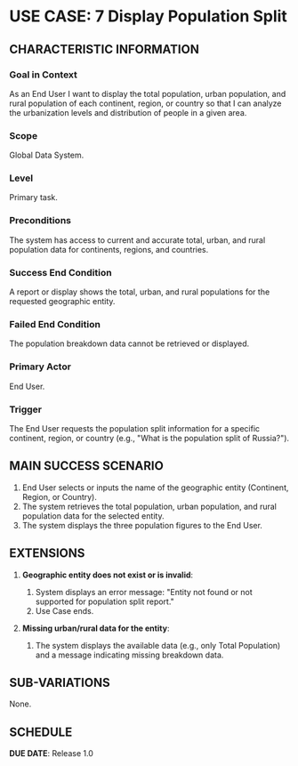 # USE CASE: 7 Display Population Split

## CHARACTERISTIC INFORMATION

### Goal in Context

As an End User I want to display the total population, urban population, and rural population of each continent, region, or country so that I can analyze the urbanization levels and distribution of people in a given area.

### Scope

Global Data System.

### Level

Primary task.

### Preconditions

The system has access to current and accurate total, urban, and rural population data for continents, regions, and countries.

### Success End Condition

A report or display shows the total, urban, and rural populations for the requested geographic entity.

### Failed End Condition

The population breakdown data cannot be retrieved or displayed.

### Primary Actor

End User.

### Trigger

The End User requests the population split information for a specific continent, region, or country (e.g., "What is the population split of Russia?").

## MAIN SUCCESS SCENARIO

1. End User selects or inputs the name of the geographic entity (Continent, Region, or Country).
2. The system retrieves the total population, urban population, and rural population data for the selected entity.
3. The system displays the three population figures to the End User.

## EXTENSIONS

1. **Geographic entity does not exist or is invalid**:
    1. System displays an error message: "Entity not found or not supported for population split report."
    2. Use Case ends.

2. **Missing urban/rural data for the entity**:
    1. The system displays the available data (e.g., only Total Population) and a message indicating missing breakdown data.

## SUB-VARIATIONS

None.

## SCHEDULE

**DUE DATE**: Release 1.0
